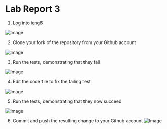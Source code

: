 # Lab Report 3

1) Log into ieng6

![Image]()

2) Clone your fork of the repository from your Github account

![Image]()

3) Run the tests, demonstrating that they fail

![Image]()

4) Edit the code file to fix the failing test

![Image]()

5) Run the tests, demonstrating that they now succeed

![Image]()

6) Commit and push the resulting change to your Github account
![Image]()
